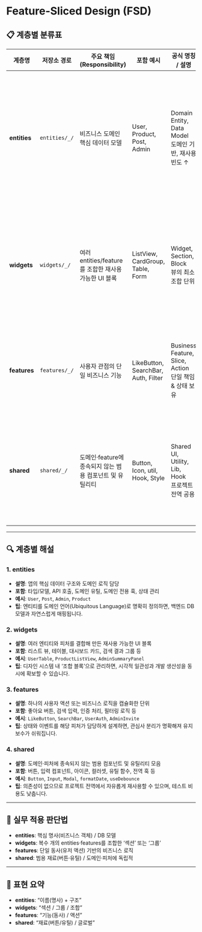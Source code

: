 # Feature-Sliced Design (FSD)

## 📋 계층별 분류표

| 계층명       | 저장소 경로   | 주요 책임 (Responsibility)                               | 포함 예시                           | 공식 명칭 / 설명                                         | 실무 팁                                                    |
| ------------ | ------------- | -------------------------------------------------------- | ----------------------------------- | -------------------------------------------------------- | ---------------------------------------------------------- |
| **entities** | `entities/_/` | 비즈니스 도메인 핵심 데이터 모델                         | User, Product, Post, Admin          | Domain Entity, Data Model<br>도메인 기반, 재사용 빈도 ↑  | DB 모델과 1:1 매핑되는 경우가 많으니 도메인 중심 설계 필수 |
| **widgets**  | `widgets/_/`  | 여러 entities/feature를 조합한 재사용 가능한 UI 블록     | ListView, CardGroup, Table, Form    | Widget, Section, Block<br>뷰의 최소 조합 단위            | 디자인 시스템의 ‘조합 블록’으로 관리해 일관성 유지         |
| **features** | `features/_/` | 사용자 관점의 단일 비즈니스 기능                         | LikeButton, SearchBar, Auth, Filter | Business Feature, Slice, Action<br>단일 책임 & 상태 보유 | UX 목적별로 분리해 테스트·유지보수 용이                    |
| **shared**   | `shared/_/`   | 도메인·feature에 종속되지 않는 범용 컴포넌트 및 유틸리티 | Button, Icon, util, Hook, Style     | Shared UI, Utility, Lib, Hook<br>프로젝트 전역 공용      | 의존성 최소화 → 전역 관리로 재사용성 극대화                |

---

## 🔍 계층별 해설

### 1. entities

- **설명**: 앱의 핵심 데이터 구조와 도메인 로직 담당
- **포함**: 타입/모델, API 호출, 도메인 유틸, 도메인 전용 훅, 상태 관리
- **예시**: `User`, `Post`, `Admin`, `Product`
- **팁**: 엔티티를 도메인 언어(Ubiquitous Language)로 명확히 정의하면, 백엔드 DB 모델과 자연스럽게 매핑됩니다.

### 2. widgets

- **설명**: 여러 엔티티와 피처를 결합해 만든 재사용 가능한 UI 블록
- **포함**: 리스트 뷰, 테이블, 대시보드 카드, 검색 결과 그룹 등
- **예시**: `UserTable`, `ProductListView`, `AdminSummaryPanel`
- **팁**: 디자인 시스템 내 ‘조합 블록’으로 관리하면, 시각적 일관성과 개발 생산성을 동시에 확보할 수 있습니다.

### 3. features

- **설명**: 하나의 사용자 액션 또는 비즈니스 로직을 캡슐화한 단위
- **포함**: 좋아요 버튼, 검색 입력, 인증 처리, 필터링 로직 등
- **예시**: `LikeButton`, `SearchBar`, `UserAuth`, `AdminInvite`
- **팁**: 상태와 이벤트를 해당 피처가 담당하게 설계하면, 관심사 분리가 명확해져 유지보수가 쉬워집니다.

### 4. shared

- **설명**: 도메인·피처에 종속되지 않는 범용 컴포넌트 및 유틸리티 모음
- **포함**: 버튼, 입력 컴포넌트, 아이콘, 컬러셋, 유틸 함수, 전역 훅 등
- **예시**: `Button`, `Input`, `Modal`, `formatDate`, `useDebounce`
- **팁**: 의존성이 없으므로 프로젝트 전역에서 자유롭게 재사용할 수 있으며, 테스트 비용도 낮춥니다.

---

## 🔎 실무 적용 판단법

- **entities**: 핵심 명사(비즈니스 객체) / DB 모델
- **widgets**: 복수 개의 entities·features를 조합한 ‘섹션’ 또는 ‘그룹’
- **features**: 단일 동사(유저 액션) 기반의 비즈니스 로직
- **shared**: 범용 재료(버튼·유틸) / 도메인·피처에 독립적

---

## 📌 표현 요약

- **entities**: “이름(명사) + 구조”
- **widgets**: “섹션 / 그룹 / 조합”
- **features**: “기능(동사) / 액션”
- **shared**: “재료(버튼/유틸) / 글로벌”
